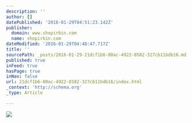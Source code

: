 ```yaml
---
description: ''
author: []
datePublished: '2016-01-29T04:51:23.142Z'
publisher:
  domain: www.shopirbin.com
  name: shopirbin.com
dateModified: '2016-01-29T04:48:47.717Z'
title: ''
sourcePath: _posts/2016-01-29-21dcf1b6-80ac-4922-8582-327cb11bdb16.md
published: true
inFeed: true
hasPage: true
inNav: false
url: 21dcf1b6-80ac-4922-8582-327cb11bdb16/index.html
_context: 'http://schema.org'
_type: Article

---
```

![](https://image.jimcdn.com/app/cms/image/transf/dimension=910x10000:format=jpg/path/s4c1f8643c5564dfb/image/i0d103d8103102f43/version/1453162065/image.jpg)